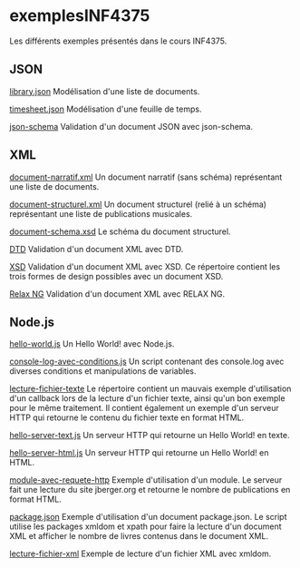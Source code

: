 exemplesINF4375
===============

Les différents exemples présentés dans le cours INF4375.


JSON
----

[library.json](JSON/library.json) Modélisation d'une liste de documents.

[timesheet.json](JSON/timesheet.json) Modélisation d'une feuille de temps.

[json-schema](json-schema/) Validation d'un document JSON avec json-schema.


XML
---

[document-narratif.xml](XML/document-narratif.xml) Un document narratif (sans
schéma) représentant une liste de documents.

[document-structurel.xml](XML/document-structurel.xml) Un document structurel
(relié à un schéma) représentant une liste de publications musicales.

[document-schema.xsd](XML/document-schema.xsd) Le schéma du document structurel.

[DTD](DTD/) Validation d'un document XML avec DTD.

[XSD](XSD/) Validation d'un document XML avec XSD. Ce répertoire contient les
trois formes de design possibles avec un document XSD.

[Relax NG](RELAX-NG/) Validation d'un document XML avec RELAX NG.


Node.js
-------

[hello-world.js](Node.js/hello-world.js) Un Hello World! avec Node.js.

[console-log-avec-conditions.js](Node.js/console-log-avec-conditions.js) Un
script contenant des console.log avec diverses conditions et manipulations de
variables.

[lecture-fichier-texte](Node.js/lecture-fichier-texte/) Le répertoire contient un
mauvais exemple d'utilisation d'un callback lors de la lecture d'un fichier
texte, ainsi qu'un bon exemple pour le même traitement. Il contient également un
exemple d'un serveur HTTP qui retourne le contenu du fichier texte en format
HTML.

[hello-server-text.js](Node.js/hello-server-text.js) Un serveur HTTP qui
retourne un Hello World! en texte.

[hello-server-html.js](Node.js/hello-server-html.js) Un serveur HTTP qui
retourne un Hello World! en HTML.

[module-avec-requete-http](Node.js/module-avec-requete-http/) Exemple
d'utilisation d'un module. Le serveur fait une lecture du site jberger.org et
retourne le nombre de publications en format HTML.

[package.json](Node.js/package.json/) Exemple d'utilisation d'un document
package.json. Le script utilise les packages xmldom et xpath pour faire la
lecture d'un document XML et afficher le nombre de livres contenus dans le
document XML.

[lecture-fichier-xml](Node.js/lecture-fichier-xml/) Exemple de lecture d'un
fichier XML avec xmldom.
